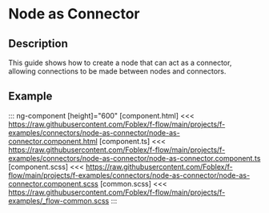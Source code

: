 ﻿# Node as Connector

## Description

This guide shows how to create a node that can act as a connector, allowing connections to be made between nodes and connectors.

## Example

::: ng-component <node-as-connector></node-as-connector> [height]="600"
[component.html] <<< https://raw.githubusercontent.com/Foblex/f-flow/main/projects/f-examples/connectors/node-as-connector/node-as-connector.component.html
[component.ts] <<< https://raw.githubusercontent.com/Foblex/f-flow/main/projects/f-examples/connectors/node-as-connector/node-as-connector.component.ts
[component.scss] <<< https://raw.githubusercontent.com/Foblex/f-flow/main/projects/f-examples/connectors/node-as-connector/node-as-connector.component.scss
[common.scss] <<< https://raw.githubusercontent.com/Foblex/f-flow/main/projects/f-examples/_flow-common.scss
:::




